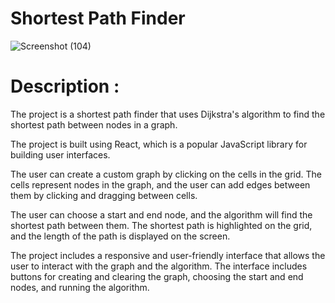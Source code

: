 # Shortest Path Finder
![Screenshot (104)](https://user-images.githubusercontent.com/116813193/234829360-3287767f-6819-4f65-a508-a23f63a63a79.png)



# Description :
The project is a shortest path finder that uses Dijkstra's algorithm to find the shortest path between nodes in a graph.

The project is built using React, which is a popular JavaScript library for building user interfaces.

The user can create a custom graph by clicking on the cells in the grid. The cells represent nodes in the graph, and the user can add edges between them by clicking and dragging between cells.

The user can choose a start and end node, and the algorithm will find the shortest path between them. The shortest path is highlighted on the grid, and the length of the path is displayed on the screen.

The project includes a responsive and user-friendly interface that allows the user to interact with the graph and the algorithm. The interface includes buttons for creating and clearing the graph, choosing the start and end nodes, and running the algorithm.
